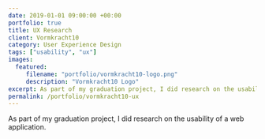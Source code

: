 ```yaml
---
date: 2019-01-01 09:00:00 +00:00
portfolio: true
title: UX Research
client: Vormkracht10
category: User Experience Design
tags: ["usability", "ux"]
images:
  featured:
     filename: "portfolio/vormkracht10-logo.png"
     description: "Vormkracht10 Logo"
excerpt: As part of my graduation project, I did research on the usability of a web application.
permalink: /portfolio/vormkracht10-ux
---
```


As part of my graduation project, I did research on the usability of a web application.

